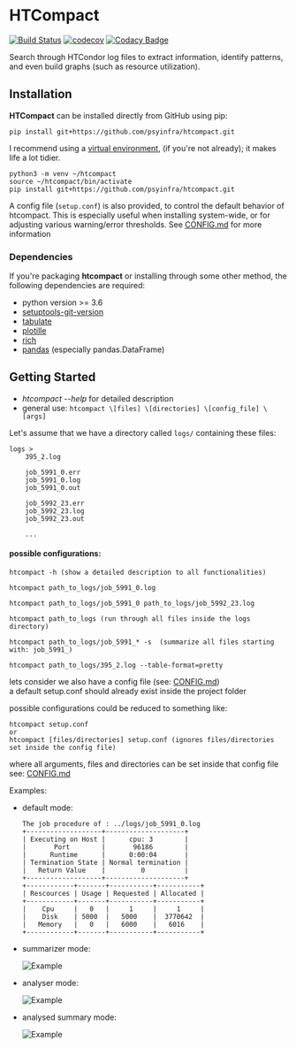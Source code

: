 # HTCompact

[![Build Status](https://travis-ci.org/psyinfra/htcompact.svg?branch=master)](https://travis-ci.org/psyinfra/htcompact)
[![codecov](https://codecov.io/gh/psyinfra/htcompact/branch/master/graph/badge.svg)](https://codecov.io/gh/psyinfra/htcompact)
[![Codacy Badge](https://app.codacy.com/project/badge/Grade/d8fff0409968467d855a0efbf2ab8f7d)](https://www.codacy.com/gh/psyinfra/htcompact?utm_source=github.com&amp;utm_medium=referral&amp;utm_content=psyinfra/htcompact&amp;utm_campaign=Badge_Grade)

Search through HTCondor log files to extract information, identify patterns, and
even build graphs (such as resource utilization).

## Installation
**HTCompact** can be installed directly from GitHub using pip:
```
pip install git+https://github.com/psyinfra/htcompact.git
```
I recommend using a [virtual environment](https://packaging.python.org/guides/installing-using-pip-and-virtual-environments/),
(if you're not already); it makes life a lot tidier.
```
python3 -m venv ~/htcompact
source ~/htcompact/bin/activate
pip install git+https://github.com/psyinfra/htcompact.git
```

A config file (`setup.conf`) is also provided, to control the default behavior of
htcompact. This is especially useful when installing system-wide, or for
adjusting various warning/error thresholds. See
[CONFIG.md](https://github.com/psyinfra/htcompact/blob/master/CONFIG.md) for
more information

### Dependencies
If you're packaging **htcompact** or installing through some other method, the
following dependencies are required:
- python version >= 3.6
- [setuptools-git-version](https://pypi.org/project/setuptools-git-version/)
- [tabulate](https://pypi.org/project/tabulate/)
- [plotille](https://pypi.org/project/plotille/)
- [rich](https://pypi.org/project/rich/)
- [pandas](https://pypi.org/project/pandas/) (especially pandas.DataFrame)

## Getting Started
- *htcompact --help* for detailed description
- general use:
`htcompact \[files] \[directories] \[config_file] \[args]`

Let's assume that we have a directory called `logs/` containing these files:
```
logs >
    395_2.log

    job_5991_0.err
    job_5991_0.log
    job_5991_0.out

    job_5992_23.err
    job_5992_23.log
    job_5992_23.out

    ...
```

#### possible configurations:
```
htcompact -h (show a detailed description to all functionalities)

htcompact path_to_logs/job_5991_0.log

htcompact path_to_logs/job_5991_0 path_to_logs/job_5992_23.log

htcompact path_to_logs (run through all files inside the logs directory)

htcompact path_to_logs/job_5991_* -s  (summarize all files starting with: job_5991_)

htcompact path_to_logs/395_2.log --table-format=pretty
```

lets consider we also have a config file (see: [CONFIG.md](https://github.com/psyinfra/htcompact/blob/master/CONFIG.md)) \
a default setup.conf should already exist inside the project folder

possible configurations could be reduced to something like:
```
htcompact setup.conf
or
htcompact [files/directories] setup.conf (ignores files/directories set inside the config file)
```

where all arguments, files and directories can be set inside that config file \
see: [CONFIG.md](https://github.com/psyinfra/htcompact/blob/master/CONFIG.md)

Examples:

- default mode:
    ```
    The job procedure of : ../logs/job_5991_0.log
    +-------------------+--------------------+
    | Executing on Host |      cpu: 3        |
    |       Port        |       96186        |
    |      Runtime      |      0:00:04       |
    | Termination State | Normal termination |
    |   Return Value    |         0          |
    +-------------------+--------------------+
    +------------+-------+-----------+-----------+
    | Rescources | Usage | Requested | Allocated |
    +------------+-------+-----------+-----------+
    |    Cpu     |   0   |     1     |     1     |
    |    Disk    | 5000  |   5000    |  3770642  |
    |   Memory   |   0   |   6000    |   6016    |
    +------------+-------+-----------+-----------+
    ```
- summarizer mode:

    ![Example](https://github.com/psyinfra/htcompact/blob/master/examples/example_summary_mode.png)

- analyser mode:

    ![Example](https://github.com/psyinfra/htcompact/blob/master/examples/example_analyser_mode.png)

- analysed summary mode:

    ![Example](https://github.com/psyinfra/htcompact/blob/master/examples/example_analysed_summary_mode.png)
